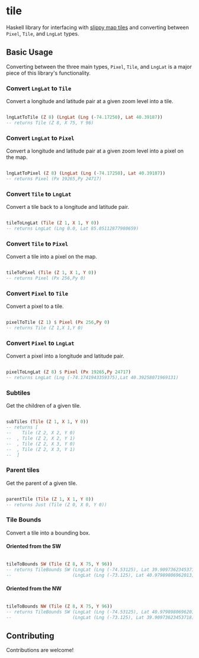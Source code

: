# tile

Haskell library for interfacing with [slippy map tiles](http://wiki.openstreetmap.org/wiki/Slippy_map_tilenames) and converting between `Pixel`, `Tile`, and `LngLat` types.

## Basic Usage

Converting between the three main types, `Pixel`, `Tile`, and `LngLat` is a major piece of this library's functionality.

### Convert `LngLat` to `Tile`

Convert a longitude and latitude pair at a given
zoom level into a tile.

```haskell

lngLatToTile (Z 8) (LngLat (Lng (-74.17250), Lat 40.39187))
-- returns Tile (Z 8, X 75, Y 96)

```

### Convert `LngLat` to `Pixel`

Convert a longitude and latitude pair at a given
zoom level into a pixel on the map.

```haskell

lngLatToPixel (Z 8) (LngLat (Lng (-74.17250), Lat 40.39187))
-- returns Pixel (Px 19265,Py 24717)

```

### Convert `Tile` to `LngLat`

Convert a tile back to a longitude and latitude pair.

```haskell

tileToLngLat (Tile (Z 1, X 1, Y 0))
-- returns LngLat (Lng 0.0, Lat 85.05112877980659)

```

### Convert `Tile` to `Pixel`

Convert a tile into a pixel on the map.

```haskell

tileToPixel (Tile (Z 1, X 1, Y 0))
-- returns Pixel (Px 256,Py 0)

```

### Convert `Pixel` to `Tile`

Convert a pixel to a tile.

```haskell

pixelToTile (Z 1) $ Pixel (Px 256,Py 0)
-- returns Tile (Z 1,X 1,Y 0)

```

### Convert `Pixel` to `LngLat`

Convert a pixel into a longitude and latitude pair.

```haskell

pixelToLngLat (Z 8) $ Pixel (Px 19265,Py 24717)
-- returns LngLat (Lng (-74.1741943359375),Lat 40.39258071969131)

```

### Subtiles

Get the children of a given tile.

```haskell

subTiles (Tile (Z 1, X 1, Y 0))
-- returns [
--    Tile (Z 2, X 2, Y 0)
--  , Tile (Z 2, X 2, Y 1)
--  , Tile (Z 2, X 3, Y 0)
--  , Tile (Z 2, X 3, Y 1)
--  ]

```

### Parent tiles

Get the parent of a given tile.

```haskell

parentTile (Tile (Z 1, X 1, Y 0))
-- returns Just (Tile (Z 0, X 0, Y 0))

```

### Tile Bounds

Convert a tile into a bounding box.

#### Oriented from the SW

``` haskell

tileToBounds SW (Tile (Z 8, X 75, Y 96))
-- returns TileBounds SW (LngLat (Lng (-74.53125), Lat 39.90973623453718))
--                       (LngLat (Lng (-73.125), Lat 40.97989806962013))

```

#### Oriented from the NW

``` haskell

tileToBounds NW (Tile (Z 8, X 75, Y 96))
-- returns TileBounds SW (LngLat (Lng (-74.53125), Lat 40.97989806962013))
--                       (LngLat (Lng (-73.125), Lat 39.90973623453718))

```

## Contributing

Contributions are welcome!
